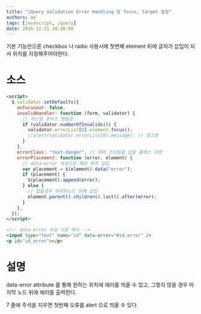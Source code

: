 ```yaml
---
title: "jQuery Validation Error Handling 및 focus, target 설정"
authors: me
tags: [javascript, jquery]
date: 2016-12-21 20:38:08
---
```


기본 기능만으론 checkbox 나 radio 사용시에 첫번째 element 뒤에 글자가 삽입이 되서 위치를 지정해주어야한다.

# 소스

```html
<script>
  $.validator.setDefaults({
    onfocusout: false,
    invalidHandler: function (form, validator) {
      // 커스텀 포커스 핸들링
      if (validator.numberOfInvalids()) {
        validator.errorList[0].element.focus();
        //alert(validator.errorList[0].message); // 경고창
      }
    },
    errorClass: "text-danger", // 에러 스타일을 입힐 클래스 지정
    errorPlacement: function (error, element) {
      // data-error 속성으로 해당 위치 삽입
      var placement = $(element).data("error");
      if (placement) {
        $(placement).append(error);
      } else {
        // 없을경우 마지막노드 뒤에 삽입
        element.parent().children().last().after(error);
      }
    },
  });
</script>

<!-- data-error 속성 사용 예시 -->
<input type="text" name="id" data-error="#id_error" />
<p id="id_error"></p>
```

# 설명

data-error attribute 를 통해 원하는 위치에 에러를 띄울 수 있고,
그렇지 않을 경우 마지막 노드 뒤에 에러를 출력한다.

7 줄에 주석을 지우면 첫번째 오류를 alert 으로 띄울 수 있다.
